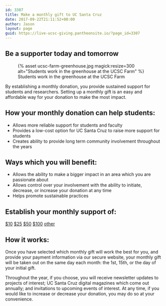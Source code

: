 ```yaml
---
id: 3307
title: Make a monthly gift to UC Santa Cruz
date: 2017-09-22T21:11:52+00:00
author: Jason
layout: page
guid: https://live-ucsc-giving.pantheonsite.io/?page_id=3307
---
```

## Be a supporter today and tomorrow

<figure class="inline-image right">
{% asset ucsc-farm-greenhouse.jpg magick:resize=300 alt="Students work in the greenhouse at the UCSC Farm" %}<figcaption>Students work in the greenhouse at the UCSC Farm</figcaption></figure>

By establishing a monthly donation, you provide sustained support for students and researchers. Setting up a monthly gift is an easy and affordable way for your donation to make the most impact.

## How your monthly donation can help students:

  * Allows more reliable support for students and faculty
  * Provides a low-cost option for UC Santa Cruz to raise more support for students
  * Creates ability to provide long term community involvement throughout the years

## Ways which you will benefit:

  * Allows the ability to make a bigger impact in an area which you are passionate about
  * Allows control over your involvement with the ability to initiate, decrease, or increase your donation at any time
  * Helps promote sustainable practices

## Establish your monthly support of:

<div class="gift-amounts">
<a href="https://securelb.imodules.com/s/1069/index.aspx?sid=1069&#038;gid=1&#038;pgid=761&#038;cid=1722&#038;paymenttype=perpetualonly&#038;amount=10" target="_self" class="blue-pill"> $10</a>  
<a href="https://securelb.imodules.com/s/1069/index.aspx?sid=1069&#038;gid=1&#038;pgid=761&#038;cid=1722&#038;paymenttype=perpetualonly&#038;amount=25" target="_self" class="blue-pill"> $25</a>  
<a href="https://securelb.imodules.com/s/1069/index.aspx?sid=1069&#038;gid=1&#038;pgid=761&#038;cid=1722&#038;paymenttype=perpetualonly&#038;amount=50" target="_self" class="blue-pill"> $50</a>  
<a href="https://securelb.imodules.com/s/1069/index.aspx?sid=1069&#038;gid=1&#038;pgid=761&#038;cid=1722&#038;paymenttype=perpetualonly&#038;amount=100" target="_self" class="blue-pill"> $100</a>  
<a href="https://securelb.imodules.com/s/1069/index.aspx?sid=1069&#038;gid=1&#038;pgid=761&#038;cid=1722&#038;paymenttype=perpetualonly" target="_self" class="blue-pill"> other</a>
</div>

## How it works:

Once you have selected which monthly gift will work the best for you, and provide your payment information via our secure website, your monthly gift will be taken out on the same day each month: the 1st, 15th, or the day of your initial gift.

Throughout the year, if you choose, you will receive newsletter updates to projects of interest; UC Santa Cruz digital magazines which come out annually; and invitations to upcoming events of interest. At any time, if you would like to increase or decrease your donation, you may do so at your convenience.
